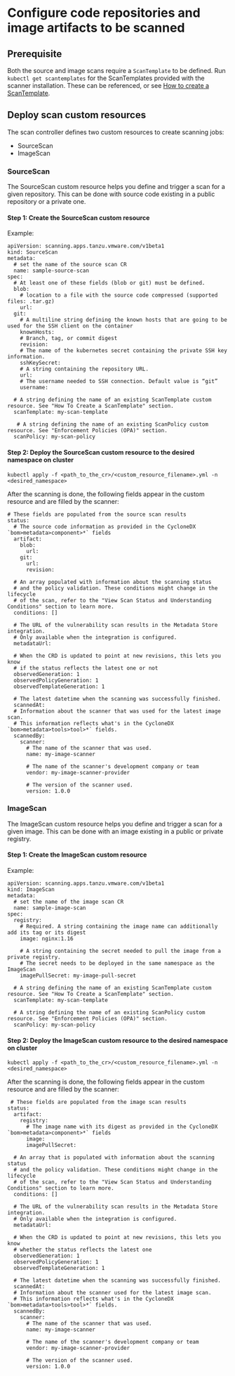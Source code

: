 # Configure code repositories and image artifacts to be scanned

## <a id="prerequisite"></a>Prerequisite

Both the source and image scans require a `ScanTemplate` to be defined. Run `kubectl get scantemplates` for the ScanTemplates provided with the scanner installation. These can be referenced, or see [How to create a ScanTemplate](create-scan-template.md).

## <a id="deploy-scan-custom-resources"></a>Deploy scan custom resources

The scan controller defines two custom resources to create scanning jobs:

* SourceScan
* ImageScan

### <a id="sourcescan"></a>SourceScan

The SourceScan custom resource helps you define and trigger a scan for a given repository. This can be done with source code existing in a public repository or a private one.

#### <a id="create-sourcescan-cr"></a>Step 1: Create the SourceScan custom resource

Example:

```
apiVersion: scanning.apps.tanzu.vmware.com/v1beta1
kind: SourceScan
metadata:
  # set the name of the source scan CR
  name: sample-source-scan
spec:
  # At least one of these fields (blob or git) must be defined.
  blob:
    # location to a file with the source code compressed (supported files: .tar.gz)
    url:
  git:
    # A multiline string defining the known hosts that are going to be used for the SSH client on the container
    knownHosts:
    # Branch, tag, or commit digest
    revision:
    # The name of the kubernetes secret containing the private SSH key information.
    sshKeySecret:
    # A string containing the repository URL.
    url:
    # The username needed to SSH connection. Default value is “git”
    username:

  # A string defining the name of an existing ScanTemplate custom resource. See "How To Create a ScanTemplate" section.
  scanTemplate: my-scan-template
 
   # A string defining the name of an existing ScanPolicy custom resource. See "Enforcement Policies (OPA)" section.
  scanPolicy: my-scan-policy
```

#### <a id="deploy-sourcescan-cr-to-namespace"></a>Step 2: Deploy the SourceScan custom resource to the desired namespace on cluster

`kubectl apply -f <path_to_the_cr>/<custom_resource_filename>.yml -n <desired_namespace>`

After the scanning is done, the following fields appear in the custom resource and are filled by the scanner:

```
# These fields are populated from the source scan results
status:
  # The source code information as provided in the CycloneDX `bom>metadata>component>*` fields
  artifact:
    blob:
      url:
    git:
      url:
      revision:

  # An array populated with information about the scanning status 
  # and the policy validation. These conditions might change in the lifecycle 
  # of the scan, refer to the "View Scan Status and Understanding Conditions" section to learn more.
  conditions: []

  # The URL of the vulnerability scan results in the Metadata Store integration.
  # Only available when the integration is configured.
  metadataUrl:
            
  # When the CRD is updated to point at new revisions, this lets you know 
  # if the status reflects the latest one or not
  observedGeneration: 1
  observedPolicyGeneration: 1
  observedTemplateGeneration: 1

  # The latest datetime when the scanning was successfully finished.
  scannedAt:
  # Information about the scanner that was used for the latest image scan.
  # This information reflects what's in the CycloneDX `bom>metadata>tools>tool>*` fields.
  scannedBy:
    scanner:
      # The name of the scanner that was used. 
      name: my-image-scanner

      # The name of the scanner's development company or team
      vendor: my-image-scanner-provider

      # The version of the scanner used.
      version: 1.0.0
```

### <a id="imagescan"></a>ImageScan

The ImageScan custom resource helps you define and trigger a scan for a given image. This can be done with an image existing in a public or private registry.

#### <a id="create-imagescan-cr"></a>Step 1: Create the ImageScan custom resource

Example:

```
apiVersion: scanning.apps.tanzu.vmware.com/v1beta1
kind: ImageScan
metadata:
  # set the name of the image scan CR
  name: sample-image-scan
spec:
  registry:
    # Required. A string containing the image name can additionally add its tag or its digest
    image: nginx:1.16

    # A string containing the secret needed to pull the image from a private registry.
    # The secret needs to be deployed in the same namespace as the ImageScan
    imagePullSecret: my-image-pull-secret

  # A string defining the name of an existing ScanTemplate custom resource. See "How To Create a ScanTemplate" section.
  scanTemplate: my-scan-template

  # A string defining the name of an existing ScanPolicy custom resource. See "Enforcement Policies (OPA)" section.
  scanPolicy: my-scan-policy
```

#### <a id="deploy-imagescan-cr-to-namespace"></a>Step 2: Deploy the ImageScan custom resource to the desired namespace on cluster

`kubectl apply -f <path_to_the_cr>/<custom_resource_filename>.yml -n <desired_namespace>`

After the scanning is done, the following fields appear in the custom resource and are filled by the scanner:

```
 # These fields are populated from the image scan results
status:
  artifact:
    registry:
      # The image name with its digest as provided in the CycloneDX `bom>metadata>component>*` fields
      image:
      imagePullSecret:

  # An array that is populated with information about the scanning status 
  # and the policy validation. These conditions might change in the lifecycle 
  # of the scan, refer to the "View Scan Status and Understanding Conditions" section to learn more.
  conditions: []

  # The URL of the vulnerability scan results in the Metadata Store integration.
  # Only available when the integration is configured.
  metadataUrl:
            
  # When the CRD is updated to point at new revisions, this lets you know 
  # whether the status reflects the latest one
  observedGeneration: 1
  observedPolicyGeneration: 1
  observedTemplateGeneration: 1

  # The latest datetime when the scanning was successfully finished.
  scannedAt:
  # Information about the scanner used for the latest image scan.
  # This information reflects what's in the CycloneDX `bom>metadata>tools>tool>*` fields.
  scannedBy:
    scanner:
      # The name of the scanner that was used. 
      name: my-image-scanner

      # The name of the scanner's development company or team
      vendor: my-image-scanner-provider

      # The version of the scanner used.
      version: 1.0.0
```
